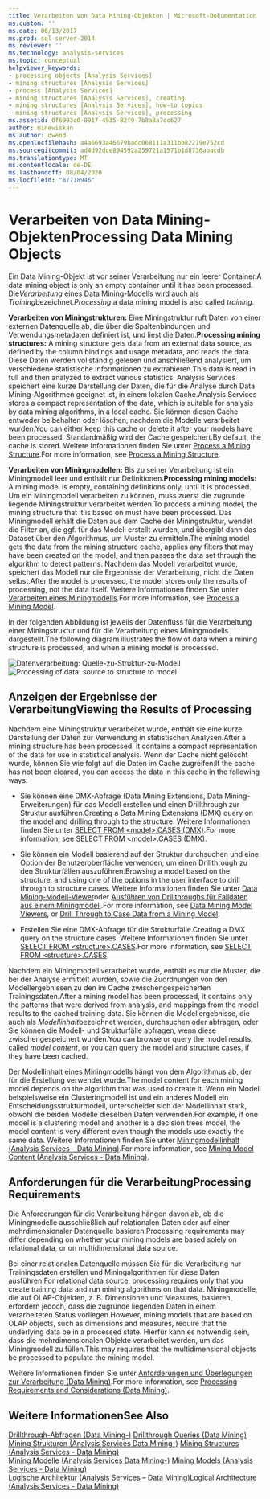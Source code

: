 ```yaml
---
title: Verarbeiten von Data Mining-Objekten | Microsoft-Dokumentation
ms.custom: ''
ms.date: 06/13/2017
ms.prod: sql-server-2014
ms.reviewer: ''
ms.technology: analysis-services
ms.topic: conceptual
helpviewer_keywords:
- processing objects [Analysis Services]
- mining structures [Analysis Services]
- process [Analysis Services]
- mining structures [Analysis Services], creating
- mining structures [Analysis Services], how-to topics
- mining structures [Analysis Services], processing
ms.assetid: 0f6993c0-0917-4935-82f9-7b8a8a7cc627
author: minewiskan
ms.author: owend
ms.openlocfilehash: a4a6693a46679badc068111a311bb82219e752cd
ms.sourcegitcommit: ad4d92dce894592a259721a1571b1d8736abacdb
ms.translationtype: MT
ms.contentlocale: de-DE
ms.lasthandoff: 08/04/2020
ms.locfileid: "87718946"
---
```

# <a name="processing-data-mining-objects"></a><span data-ttu-id="8362a-102">Verarbeiten von Data Mining-Objekten</span><span class="sxs-lookup"><span data-stu-id="8362a-102">Processing Data Mining Objects</span></span>
  <span data-ttu-id="8362a-103">Ein Data Mining-Objekt ist vor seiner Verarbeitung nur ein leerer Container.</span><span class="sxs-lookup"><span data-stu-id="8362a-103">A data mining object is only an empty container until it has been processed.</span></span> <span data-ttu-id="8362a-104">Die*Verarbeitung* eines Data Mining-Modells wird auch als *Training*bezeichnet.</span><span class="sxs-lookup"><span data-stu-id="8362a-104">*Processing* a data mining model is also called *training*.</span></span>  
  
 <span data-ttu-id="8362a-105">**Verarbeiten von Miningstrukturen:** Eine Miningstruktur ruft Daten von einer externen Datenquelle ab, die über die Spaltenbindungen und Verwendungsmetadaten definiert ist, und liest die Daten.</span><span class="sxs-lookup"><span data-stu-id="8362a-105">**Processing mining structures:** A mining structure gets data from an external data source, as defined by the column bindings and usage metadata, and reads the data.</span></span> <span data-ttu-id="8362a-106">Diese Daten werden vollständig gelesen und anschließend analysiert, um verschiedene statistische Informationen zu extrahieren.</span><span class="sxs-lookup"><span data-stu-id="8362a-106">This data is read in full and then analyzed to extract various statistics.</span></span> <span data-ttu-id="8362a-107">Analysis Services speichert eine kurze Darstellung der Daten, die für die Analyse durch Data Mining-Algorithmen geeignet ist, in einem lokalen Cache.</span><span class="sxs-lookup"><span data-stu-id="8362a-107">Analysis Services stores a compact representation of the data, which is suitable for analysis by data mining algorithms, in a local cache.</span></span> <span data-ttu-id="8362a-108">Sie können diesen Cache entweder beibehalten oder löschen, nachdem die Modelle verarbeitet wurden.</span><span class="sxs-lookup"><span data-stu-id="8362a-108">You can either keep this cache or delete it after your models have been processed.</span></span> <span data-ttu-id="8362a-109">Standardmäßig wird der Cache gespeichert.</span><span class="sxs-lookup"><span data-stu-id="8362a-109">By default, the cache is stored.</span></span> <span data-ttu-id="8362a-110">Weitere Informationen finden Sie unter [Process a Mining Structure](process-a-mining-structure.md).</span><span class="sxs-lookup"><span data-stu-id="8362a-110">For more information, see [Process a Mining Structure](process-a-mining-structure.md).</span></span>  
  
 <span data-ttu-id="8362a-111">**Verarbeiten von Miningmodellen:** Bis zu seiner Verarbeitung ist ein Miningmodell leer und enthält nur Definitionen.</span><span class="sxs-lookup"><span data-stu-id="8362a-111">**Processing mining models:** A mining model is empty, containing definitions only, until it is processed.</span></span> <span data-ttu-id="8362a-112">Um ein Miningmodell verarbeiten zu können, muss zuerst die zugrunde liegende Miningstruktur verarbeitet werden.</span><span class="sxs-lookup"><span data-stu-id="8362a-112">To process a mining model, the mining structure that it is based on must have been processed.</span></span> <span data-ttu-id="8362a-113">Das Miningmodell erhält die Daten aus dem Cache der Miningstruktur, wendet die Filter an, die ggf. für das Modell erstellt wurden, und übergibt dann das Dataset über den Algorithmus, um Muster zu ermitteln.</span><span class="sxs-lookup"><span data-stu-id="8362a-113">The mining model gets the data from the mining structure cache, applies any filters that may have been created on the model, and then passes the data set through the algorithm to detect patterns.</span></span> <span data-ttu-id="8362a-114">Nachdem das Modell verarbeitet wurde, speichert das Modell nur die Ergebnisse der Verarbeitung, nicht die Daten selbst.</span><span class="sxs-lookup"><span data-stu-id="8362a-114">After the model is processed, the model stores only the results of processing, not the data itself.</span></span> <span data-ttu-id="8362a-115">Weitere Informationen finden Sie unter [Verarbeiten eines Miningmodells](process-a-mining-model.md).</span><span class="sxs-lookup"><span data-stu-id="8362a-115">For more information, see [Process a Mining Model](process-a-mining-model.md).</span></span>  
  
 <span data-ttu-id="8362a-116">In der folgenden Abbildung ist jeweils der Datenfluss für die Verarbeitung einer Miningstruktur und für die Verarbeitung eines Miningmodells dargestellt.</span><span class="sxs-lookup"><span data-stu-id="8362a-116">The following diagram illustrates the flow of data when a mining structure is processed, and when a mining model is processed.</span></span>  
  
 <span data-ttu-id="8362a-117">![Datenverarbeitung: Quelle-zu-Struktur-zu-Modell](../media/dmcon-modelarch.gif "Datenverarbeitung: Quelle-zu-Struktur-zu-Modell")</span><span class="sxs-lookup"><span data-stu-id="8362a-117">![Processing of data: source to structure to model](../media/dmcon-modelarch.gif "Processing of data: source to structure to model")</span></span>  
  
## <a name="viewing-the-results-of-processing"></a><span data-ttu-id="8362a-118">Anzeigen der Ergebnisse der Verarbeitung</span><span class="sxs-lookup"><span data-stu-id="8362a-118">Viewing the Results of Processing</span></span>  
 <span data-ttu-id="8362a-119">Nachdem eine Miningstruktur verarbeitet wurde, enthält sie eine kurze Darstellung der Daten zur Verwendung in statistischen Analysen.</span><span class="sxs-lookup"><span data-stu-id="8362a-119">After a mining structure has been processed, it contains a compact representation of the data for use in statistical analysis.</span></span> <span data-ttu-id="8362a-120">Wenn der Cache nicht gelöscht wurde, können Sie wie folgt auf die Daten im Cache zugreifen:</span><span class="sxs-lookup"><span data-stu-id="8362a-120">If the cache has not been cleared, you can access the data in this cache in the following ways:</span></span>  
  
-   <span data-ttu-id="8362a-121">Sie können eine DMX-Abfrage (Data Mining Extensions, Data Mining-Erweiterungen) für das Modell erstellen und einen Drillthrough zur Struktur ausführen.</span><span class="sxs-lookup"><span data-stu-id="8362a-121">Creating a Data Mining Extensions (DMX) query on the model and drilling through to the structure.</span></span> <span data-ttu-id="8362a-122">Weitere Informationen finden Sie unter [SELECT FROM &#60;model&#62;.CASES &#40;DMX&#41;](/sql/dmx/select-from-model-content-dmx).</span><span class="sxs-lookup"><span data-stu-id="8362a-122">For more information, see [SELECT FROM &#60;model&#62;.CASES &#40;DMX&#41;](/sql/dmx/select-from-model-content-dmx).</span></span>  
  
-   <span data-ttu-id="8362a-123">Sie können ein Modell basierend auf der Struktur durchsuchen und eine Option der Benutzeroberfläche verwenden, um einen Drillthrough zu den Strukturfällen auszuführen.</span><span class="sxs-lookup"><span data-stu-id="8362a-123">Browsing a model based on the structure, and using one of the options in the user interface to drill through to structure cases.</span></span> <span data-ttu-id="8362a-124">Weitere Informationen finden Sie unter [Data Mining-Modell-Viewer](data-mining-model-viewers.md)oder [Ausführen von Drillthroughs für Falldaten aus einem Miningmodell](drill-through-to-case-data-from-a-mining-model.md).</span><span class="sxs-lookup"><span data-stu-id="8362a-124">For more information, see [Data Mining Model Viewers](data-mining-model-viewers.md), or [Drill Through to Case Data from a Mining Model](drill-through-to-case-data-from-a-mining-model.md).</span></span>  
  
-   <span data-ttu-id="8362a-125">Erstellen Sie eine DMX-Abfrage für die Strukturfälle.</span><span class="sxs-lookup"><span data-stu-id="8362a-125">Creating a DMX query on the structure cases.</span></span> <span data-ttu-id="8362a-126">Weitere Informationen finden Sie unter [SELECT FROM &#60;structure&#62;.CASES](/sql/dmx/select-from-structure-cases).</span><span class="sxs-lookup"><span data-stu-id="8362a-126">For more information, see [SELECT FROM &#60;structure&#62;.CASES](/sql/dmx/select-from-structure-cases).</span></span>  
  
 <span data-ttu-id="8362a-127">Nachdem ein Miningmodell verarbeitet wurde, enthält es nur die Muster, die bei der Analyse ermittelt wurden, sowie die Zuordnungen von den Modellergebnissen zu den im Cache zwischengespeicherten Trainingsdaten.</span><span class="sxs-lookup"><span data-stu-id="8362a-127">After a mining model has been processed, it contains only the patterns that were derived from analysis, and mappings from the model results to the cached training data.</span></span> <span data-ttu-id="8362a-128">Sie können die Modellergebnisse, die auch als *Modellinhalt*bezeichnet werden, durchsuchen oder abfragen, oder Sie können die Modell- und Strukturfälle abfragen, wenn diese zwischengespeichert wurden.</span><span class="sxs-lookup"><span data-stu-id="8362a-128">You can browse or query the model results, called *model content*, or you can query the model and structure cases, if they have been cached.</span></span>  
  
 <span data-ttu-id="8362a-129">Der Modellinhalt eines Miningmodells hängt von dem Algorithmus ab, der für die Erstellung verwendet wurde.</span><span class="sxs-lookup"><span data-stu-id="8362a-129">The model content for each mining model depends on the algorithm that was used to create it.</span></span> <span data-ttu-id="8362a-130">Wenn ein Modell beispielsweise ein Clusteringmodell ist und ein anderes Modell ein Entscheidungsstrukturmodell, unterscheidet sich der Modellinhalt stark, obwohl die beiden Modelle dieselben Daten verwenden.</span><span class="sxs-lookup"><span data-stu-id="8362a-130">For example, if one model is a clustering model and another is a decision trees model, the model content is very different even though the models use exactly the same data.</span></span> <span data-ttu-id="8362a-131">Weitere Informationen finden Sie unter [Miningmodellinhalt &#40;Analysis Services – Data Mining&#41;](mining-model-content-analysis-services-data-mining.md).</span><span class="sxs-lookup"><span data-stu-id="8362a-131">For more information, see [Mining Model Content &#40;Analysis Services - Data Mining&#41;](mining-model-content-analysis-services-data-mining.md).</span></span>  
  
## <a name="processing-requirements"></a><span data-ttu-id="8362a-132">Anforderungen für die Verarbeitung</span><span class="sxs-lookup"><span data-stu-id="8362a-132">Processing Requirements</span></span>  
 <span data-ttu-id="8362a-133">Die Anforderungen für die Verarbeitung hängen davon ab, ob die Miningmodelle ausschließlich auf relationalen Daten oder auf einer mehrdimensionaler Datenquelle basieren.</span><span class="sxs-lookup"><span data-stu-id="8362a-133">Processing requirements may differ depending on whether your mining models are based solely on relational data, or on multidimensional data source.</span></span>  
  
 <span data-ttu-id="8362a-134">Bei einer relationalen Datenquelle müssen Sie für die Verarbeitung nur Trainingsdaten erstellen und Miningalgorithmen für diese Daten ausführen.</span><span class="sxs-lookup"><span data-stu-id="8362a-134">For relational data source, processing requires only that you create training data and run mining algorithms on that data.</span></span> <span data-ttu-id="8362a-135">Miningmodelle, die auf OLAP-Objekten, z. B. Dimensionen und Measures, basieren, erfordern jedoch, dass die zugrunde liegenden Daten in einem verarbeiteten Status vorliegen.</span><span class="sxs-lookup"><span data-stu-id="8362a-135">However, mining models that are based on OLAP objects, such as dimensions and measures, require that the underlying data be in a processed state.</span></span> <span data-ttu-id="8362a-136">Hierfür kann es notwendig sein, dass die mehrdimensionalen Objekte verarbeitet werden, um das Miningmodell zu füllen.</span><span class="sxs-lookup"><span data-stu-id="8362a-136">This may requires that the multidimensional objects be processed to populate the mining model.</span></span>  
  
 <span data-ttu-id="8362a-137">Weitere Informationen finden Sie unter [Anforderungen und Überlegungen zur Verarbeitung &#40;Data Mining&#41;](processing-requirements-and-considerations-data-mining.md).</span><span class="sxs-lookup"><span data-stu-id="8362a-137">For more information, see [Processing Requirements and Considerations &#40;Data Mining&#41;](processing-requirements-and-considerations-data-mining.md).</span></span>  
  
## <a name="see-also"></a><span data-ttu-id="8362a-138">Weitere Informationen</span><span class="sxs-lookup"><span data-stu-id="8362a-138">See Also</span></span>  
 <span data-ttu-id="8362a-139">[Drillthrough-Abfragen &#40;Data Mining-&#41;](drillthrough-queries-data-mining.md) </span><span class="sxs-lookup"><span data-stu-id="8362a-139">[Drillthrough Queries &#40;Data Mining&#41;](drillthrough-queries-data-mining.md) </span></span>  
 <span data-ttu-id="8362a-140">[Mining Strukturen &#40;Analysis Services Data Mining-&#41;](mining-structures-analysis-services-data-mining.md) </span><span class="sxs-lookup"><span data-stu-id="8362a-140">[Mining Structures &#40;Analysis Services - Data Mining&#41;](mining-structures-analysis-services-data-mining.md) </span></span>  
 <span data-ttu-id="8362a-141">[Mining Modelle &#40;Analysis Services Data Mining-&#41;](mining-models-analysis-services-data-mining.md) </span><span class="sxs-lookup"><span data-stu-id="8362a-141">[Mining Models &#40;Analysis Services - Data Mining&#41;](mining-models-analysis-services-data-mining.md) </span></span>  
 [<span data-ttu-id="8362a-142">Logische Architektur &#40;Analysis Services – Data Mining&#41;</span><span class="sxs-lookup"><span data-stu-id="8362a-142">Logical Architecture &#40;Analysis Services - Data Mining&#41;</span></span>](logical-architecture-analysis-services-data-mining.md)  
  
  
